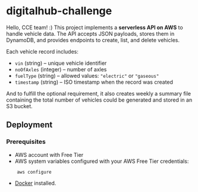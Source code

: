 # digitalhub-challenge

Hello, CCE team! :)
This project implements a **serverless API on AWS** to handle vehicle data. The API accepts JSON payloads, stores them in DynamoDB, and provides endpoints to create, list, and delete vehicles.  

Each vehicle record includes:
- `vin` (string) – unique vehicle identifier
- `noOfAxles` (integer) – number of axles
- `fuelType` (string) – allowed values: `"electric"` or `"gaseous"`
- `timestamp` (string) – ISO timestamp when the record was created  

And to fulfill the optional requirement, it also creates weekly a summary file containing the total number of vehicles could be generated and stored in an S3 bucket.

## Deployment

### Prerequisites
- AWS account with Free Tier
- AWS system variables configured with your AWS Free Tier credentials:
```
    aws configure
```
- [Docker](https://docs.docker.com/engine/install/) installed. 